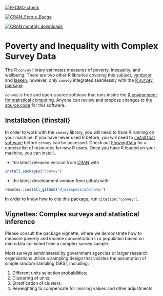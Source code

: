 <!-- badges: start -->
[![R-CMD-check](https://github.com/ajdamico/convey/workflows/R-CMD-check/badge.svg)](https://github.com/ajdamico/convey/actions)
<!-- badges: end -->

[![CRAN_Status_Badge](http://www.r-pkg.org/badges/version/convey)](https://cran.r-project.org/package=convey) 

[![CRAN monthly downloads](http://cranlogs.r-pkg.org/badges/convey "CRAN monthly downloads")](https://cran.r-project.org/package=convey)


# Poverty and Inequality with Complex Survey Data

The R `convey` library estimates measures of poverty, inequality, and wellbeing.  There are two other R libraries covering this subject, [vardpoor](https://CRAN.R-project.org/package=vardpoor)  and [laeken](https://CRAN.R-project.org/package=laeken), however, only `convey` integrates seamlessly with the [R survey package](https://CRAN.R-project.org/package=survey).

`convey` is free and open-source software that runs inside the [R environment for statistical computing](https://www.r-project.org/).  Anyone can review and propose changes to [the source code](https://github.com/DjalmaPessoa/convey) for this software.  

## Installation {#install}

In order to work with the `convey` library, you will need to have R running on your machine.  If you have never used R before, you will need to [install that software](https://www.r-project.org/) before `convey` can be accessed.  Check out [FlowingData](http://flowingdata.com/2012/06/04/resources-for-getting-started-with-r/) for a concise list of resources for new R users.  Once you have R loaded on your machine, you can install..

* the latest released version from [CRAN](https://CRAN.R-project.org/package=convey) with

```R
install.packages("convey")
````

* the latest development version from github with

```R
remotes::install_github("djalmapessoa/convey")
```

In order to know how to cite this package, run `citation("convey")`.

## __Vignettes__: Complex surveys and statistical inference 

Please consult the package vignette, where we demonstrate how to measure poverty and income concentration in a population based on microdata collected from a complex survey sample.  

Most surveys administered by government agencies or larger research organizations utilize a sampling design that violates the assumption of simple random sampling (SRS), including:

1. Different units selection probabilities;
2. Clustering of units;
3. Stratification of clusters;
4. Reweighting to compensate for missing values and other adjustments.


